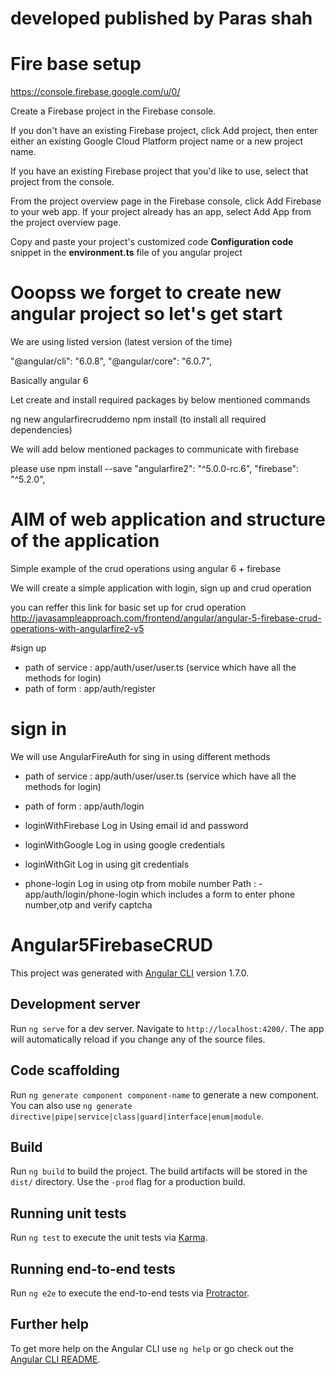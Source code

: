 # developed published by Paras shah


# Fire base setup 
https://console.firebase.google.com/u/0/

Create a Firebase project in the Firebase console.

If you don't have an existing Firebase project, click Add project, then enter either an existing Google Cloud Platform project name or a new project name.

If you have an existing Firebase project that you'd like to use, select that project from the console.

From the project overview page in the Firebase console, click Add Firebase to your web app. 
If your project already has an app, select Add App from the project overview page.

Copy and paste your project's customized code **Configuration code** snippet in the **environment.ts** file of you angular project  

# Ooopss we forget to create new angular project so let's get start

We are using listed version (latest version of the time)

"@angular/cli": "6.0.8",
"@angular/core": "6.0.7",

Basically angular 6 

Let create and install required packages by below mentioned commands

ng new angularfirecruddemo
npm install (to install all required dependencies)

We will add below mentioned packages to communicate with firebase 

please use npm install --save <packagename>
"angularfire2": "^5.0.0-rc.6",
"firebase": "^5.2.0",

# AIM of web application  and structure of the application

Simple example of the crud operations using angular 6 + firebase

We will create a simple application with login, sign up and crud operation 

you can reffer this link for basic set up for crud operation
http://javasampleapproach.com/frontend/angular/angular-5-firebase-crud-operations-with-angularfire2-v5


#sign up 
- path of service : app/auth/user/user.ts (service which have all the methods for login)
- path of form : app/auth/register


# sign in 

We will use AngularFireAuth for sing in using different methods
- path of service : app/auth/user/user.ts (service which have all the methods for login)
- path of form : app/auth/login

- loginWithFirebase
Log in Using email id and password

- loginWithGoogle
Log in using google credentials

- loginWithGit
Log in using git credentials

- phone-login
Log in using otp from mobile number 
Path : - app/auth/login/phone-login
which includes a form to enter phone number,otp  and verify captcha 




# Angular5FirebaseCRUD

This project was generated with [Angular CLI](https://github.com/angular/angular-cli) version 1.7.0.

## Development server

Run `ng serve` for a dev server. Navigate to `http://localhost:4200/`. The app will automatically reload if you change any of the source files.

## Code scaffolding

Run `ng generate component component-name` to generate a new component. You can also use `ng generate directive|pipe|service|class|guard|interface|enum|module`.

## Build

Run `ng build` to build the project. The build artifacts will be stored in the `dist/` directory. Use the `-prod` flag for a production build.

## Running unit tests

Run `ng test` to execute the unit tests via [Karma](https://karma-runner.github.io).

## Running end-to-end tests

Run `ng e2e` to execute the end-to-end tests via [Protractor](http://www.protractortest.org/).

## Further help

To get more help on the Angular CLI use `ng help` or go check out the [Angular CLI README](https://github.com/angular/angular-cli/blob/master/README.md).
